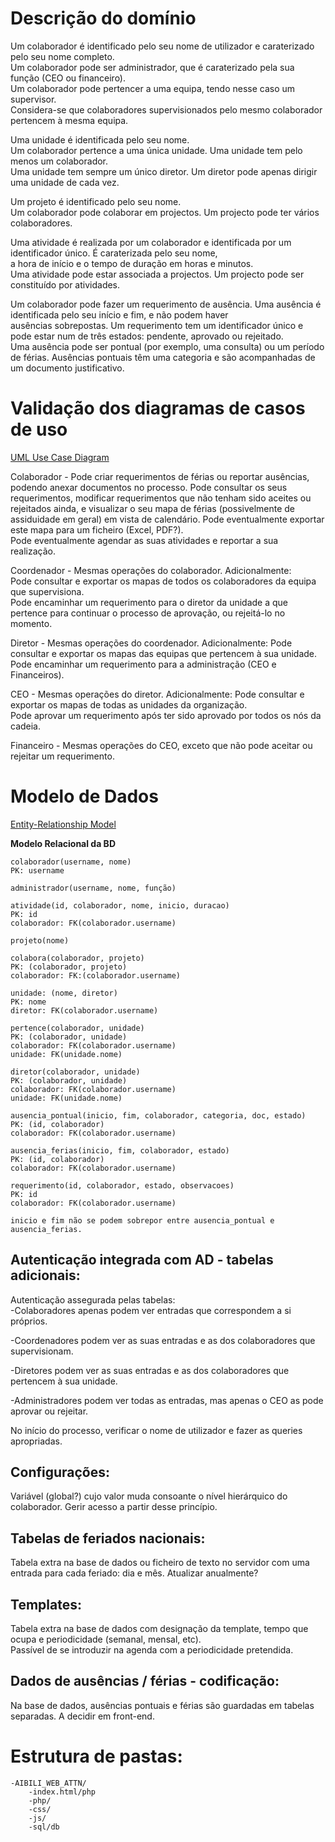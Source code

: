 # Descrição do domínio
Um colaborador é identificado pelo seu nome de utilizador e caraterizado pelo seu nome completo.  
Um colaborador pode ser administrador, que é caraterizado pela sua função (CEO ou financeiro).  
Um colaborador pode pertencer a uma equipa, tendo nesse caso um supervisor.  
Considera-se que colaboradores supervisionados pelo mesmo colaborador pertencem à mesma equipa.  

Uma unidade é identificada pelo seu nome.  
Um colaborador pertence a uma única unidade. Uma unidade tem pelo menos um colaborador.  
Uma unidade tem sempre um único diretor. Um diretor pode apenas dirigir uma unidade de cada vez.  

Um projeto é identificado pelo seu nome.  
Um colaborador pode colaborar em projectos. Um projecto pode ter vários colaboradores.  

Uma atividade é realizada por um colaborador e identificada por um identificador único. É caraterizada pelo seu nome,  
a hora de início e o tempo de duração em horas e minutos.  
Uma atividade pode estar associada a projectos. Um projecto pode ser constituído por atividades.  

Um colaborador pode fazer um requerimento de ausência. Uma ausência é identificada pelo seu início e fim, e não podem haver  
ausências sobrepostas. Um requerimento tem um identificador único e pode estar num de três estados: pendente, aprovado ou rejeitado.  
Uma ausência pode ser pontual (por exemplo, uma consulta) ou um período de férias. Ausências pontuais têm uma categoria e são  acompanhadas de um documento justificativo.  


# Validação dos diagramas de casos de uso
[UML Use Case Diagram](https://www.lucidchart.com/documents/edit/a3c0dfd0-8d7e-418e-a441-6910246505de/0)

Colaborador - Pode criar requerimentos de férias ou reportar ausências, podendo anexar documentos no processo. Pode
				  consultar os seus requerimentos, modificar requerimentos que não tenham sido aceites ou rejeitados ainda, e
				  visualizar o seu mapa de férias (possivelmente de assiduidade em geral) em vista de calendário. Pode eventualmente
				  exportar este mapa para um ficheiro (Excel, PDF?).  
				  Pode eventualmente agendar as suas atividades e reportar a sua realização.

Coordenador - Mesmas operações do colaborador. Adicionalmente:  
				  Pode consultar e exportar os mapas de todos os colaboradores da equipa que supervisiona.  
				  Pode encaminhar um requerimento para o diretor da unidade a que pertence para continuar o processo de
				  aprovação, ou rejeitá-lo no momento.

Diretor - Mesmas operações do coordenador. Adicionalmente:
			  Pode consultar e exportar os mapas das equipas que pertencem à sua unidade.  
			  Pode encaminhar um requerimento para a administração (CEO e Financeiros).

CEO - Mesmas operações do diretor. Adicionalmente:
		  Pode consultar e exportar os mapas de todas as unidades da organização.  
		  Pode aprovar um requerimento após ter sido aprovado por todos os nós da cadeia.

Financeiro - Mesmas operações do CEO, exceto que não pode aceitar ou rejeitar um requerimento.


# Modelo de Dados
[Entity-Relationship Model](https://www.lucidchart.com/documents/edit/a3c0dfd0-8d7e-418e-a441-6910246505de/0)

**Modelo Relacional da BD**

```
colaborador(username, nome)
PK: username

administrador(username, nome, função)

atividade(id, colaborador, nome, inicio, duracao)
PK: id 
colaborador: FK(colaborador.username)

projeto(nome)

colabora(colaborador, projeto)
PK: (colaborador, projeto)
colaborador: FK:(colaborador.username)

unidade: (nome, diretor)
PK: nome
diretor: FK(colaborador.username)

pertence(colaborador, unidade)
PK: (colaborador, unidade)
colaborador: FK(colaborador.username)
unidade: FK(unidade.nome)

diretor(colaborador, unidade)
PK: (colaborador, unidade)
colaborador: FK(colaborador.username)
unidade: FK(unidade.nome)

ausencia_pontual(inicio, fim, colaborador, categoria, doc, estado)
PK: (id, colaborador)
colaborador: FK(colaborador.username)

ausencia_ferias(inicio, fim, colaborador, estado)
PK: (id, colaborador)
colaborador: FK(colaborador.username)

requerimento(id, colaborador, estado, observacoes)
PK: id
colaborador: FK(colaborador.username)

inicio e fim não se podem sobrepor entre ausencia_pontual e ausencia_ferias.
```

## Autenticação integrada com AD - tabelas adicionais:

Autenticação assegurada pelas tabelas:  
-Colaboradores apenas podem ver entradas que correspondem a si próprios. 

-Coordenadores podem ver as suas entradas e as dos colaboradores que supervisionam.

-Diretores podem ver as suas entradas e as dos colaboradores que pertencem à sua unidade.

-Administradores podem ver todas as entradas, mas apenas o CEO as pode aprovar ou rejeitar.

No início do processo, verificar o nome de utilizador e fazer as queries apropriadas.

## Configurações:
Variável (global?) cujo valor muda consoante o nível hierárquico do colaborador. Gerir acesso a partir desse princípio.

## Tabelas de feriados nacionais:
Tabela extra na base de dados ou ficheiro de texto no servidor com uma entrada para cada feriado: dia e mês.
Atualizar anualmente?

## Templates:
Tabela extra na base de dados com designação da template, tempo que ocupa e periodicidade (semanal, mensal, etc).  
Passível de se introduzir na agenda com a periodicidade pretendida.

## Dados de ausências / férias - codificação:
Na base de dados, ausências pontuais e férias são guardadas em tabelas separadas. A decidir em front-end.

# Estrutura de pastas:
	-AIBILI_WEB_ATTN/
		-index.html/php
		-php/
		-css/
		-js/
		-sql/db



